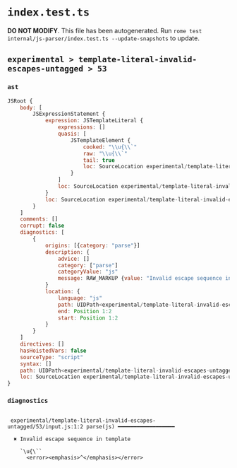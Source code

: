 # `index.test.ts`

**DO NOT MODIFY**. This file has been autogenerated. Run `rome test internal/js-parser/index.test.ts --update-snapshots` to update.

## `experimental > template-literal-invalid-escapes-untagged > 53`

### `ast`

```javascript
JSRoot {
	body: [
		JSExpressionStatement {
			expression: JSTemplateLiteral {
				expressions: []
				quasis: [
					JSTemplateElement {
						cooked: "\\u{\\`"
						raw: "\\u{\\`"
						tail: true
						loc: SourceLocation experimental/template-literal-invalid-escapes-untagged/53/input.js 1:1-1:6
					}
				]
				loc: SourceLocation experimental/template-literal-invalid-escapes-untagged/53/input.js 1:0-1:7
			}
			loc: SourceLocation experimental/template-literal-invalid-escapes-untagged/53/input.js 1:0-1:7
		}
	]
	comments: []
	corrupt: false
	diagnostics: [
		{
			origins: [{category: "parse"}]
			description: {
				advice: []
				category: ["parse"]
				categoryValue: "js"
				message: RAW_MARKUP {value: "Invalid escape sequence in template"}
			}
			location: {
				language: "js"
				path: UIDPath<experimental/template-literal-invalid-escapes-untagged/53/input.js>
				end: Position 1:2
				start: Position 1:2
			}
		}
	]
	directives: []
	hasHoistedVars: false
	sourceType: "script"
	syntax: []
	path: UIDPath<experimental/template-literal-invalid-escapes-untagged/53/input.js>
	loc: SourceLocation experimental/template-literal-invalid-escapes-untagged/53/input.js 1:0-1:7
}
```

### `diagnostics`

```

 experimental/template-literal-invalid-escapes-untagged/53/input.js:1:2 parse(js) ━━━━━━━━━━━━━━━━━━

  ✖ Invalid escape sequence in template

    `\u{\``
      <error><emphasis>^</emphasis></error>


```
